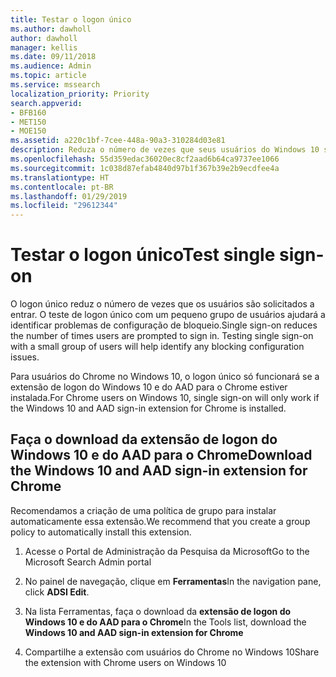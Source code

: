 ```yaml
---
title: Testar o logon único
ms.author: dawholl
author: dawholl
manager: kellis
ms.date: 09/11/2018
ms.audience: Admin
ms.topic: article
ms.service: mssearch
localization_priority: Priority
search.appverid:
- BFB160
- MET150
- MOE150
ms.assetid: a220c1bf-7cee-448a-90a3-310284d03e81
description: Reduza o número de vezes que seus usuários do Windows 10 são solicitados a entrar no Microsoft Search e no Office 365
ms.openlocfilehash: 55d359edac36020ec8cf2aad6b64ca9737ee1066
ms.sourcegitcommit: 1c038d87efab4840d97b1f367b39e2b9ecdfee4a
ms.translationtype: HT
ms.contentlocale: pt-BR
ms.lasthandoff: 01/29/2019
ms.locfileid: "29612344"
---
```

# <a name="test-single-sign-on"></a><span data-ttu-id="38408-103">Testar o logon único</span><span class="sxs-lookup"><span data-stu-id="38408-103">Test single sign-on</span></span>

<span data-ttu-id="38408-p101">O logon único reduz o número de vezes que os usuários são solicitados a entrar. O teste de logon único com um pequeno grupo de usuários ajudará a identificar problemas de configuração de bloqueio.</span><span class="sxs-lookup"><span data-stu-id="38408-p101">Single sign-on reduces the number of times users are prompted to sign in. Testing single sign-on with a small group of users will help identify any blocking configuration issues.</span></span> 
  
<span data-ttu-id="38408-106">Para usuários do Chrome no Windows 10, o logon único só funcionará se a extensão de logon do Windows 10 e do AAD para o Chrome estiver instalada.</span><span class="sxs-lookup"><span data-stu-id="38408-106">For Chrome users on Windows 10, single sign-on will only work if the Windows 10 and AAD sign-in extension for Chrome is installed.</span></span> 
  
## <a name="download-the-windows-10-and-aad-sign-in-extension-for-chrome"></a><span data-ttu-id="38408-107">Faça o download da extensão de logon do Windows 10 e do AAD para o Chrome</span><span class="sxs-lookup"><span data-stu-id="38408-107">Download the Windows 10 and AAD sign-in extension for Chrome</span></span>

<span data-ttu-id="38408-108">Recomendamos a criação de uma política de grupo para instalar automaticamente essa extensão.</span><span class="sxs-lookup"><span data-stu-id="38408-108">We recommend that you create a group policy to automatically install this extension.</span></span>
  
1. <span data-ttu-id="38408-109">Acesse o Portal de Administração da Pesquisa da Microsoft</span><span class="sxs-lookup"><span data-stu-id="38408-109">Go to the Microsoft Search Admin portal</span></span>
    
2. <span data-ttu-id="38408-110">No painel de navegação, clique em **Ferramentas**</span><span class="sxs-lookup"><span data-stu-id="38408-110">In the navigation pane, click **ADSI Edit**.</span></span>
    
3. <span data-ttu-id="38408-111">Na lista Ferramentas, faça o download da **extensão de logon do Windows 10 e do AAD para o Chrome**</span><span class="sxs-lookup"><span data-stu-id="38408-111">In the Tools list, download the **Windows 10 and AAD sign-in extension for Chrome**</span></span>
    
4. <span data-ttu-id="38408-112">Compartilhe a extensão com usuários do Chrome no Windows 10</span><span class="sxs-lookup"><span data-stu-id="38408-112">Share the extension with Chrome users on Windows 10</span></span>

  

